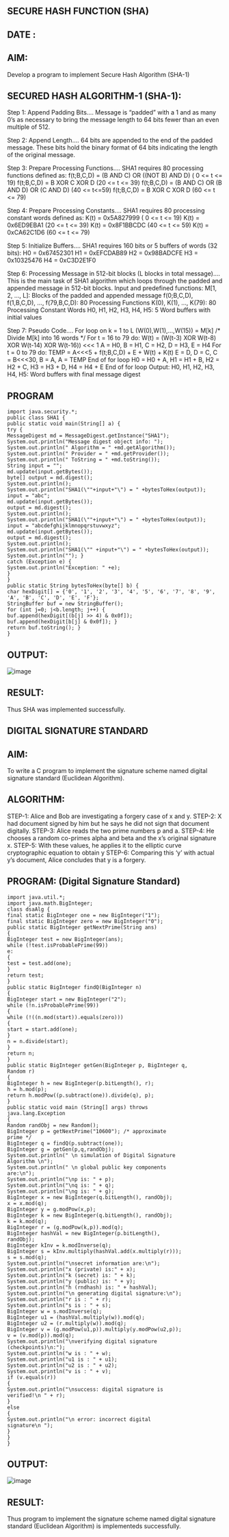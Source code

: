 ## SECURE HASH FUNCTION (SHA)
## DATE :
## AIM:
Develop a program to implement Secure Hash Algorithm (SHA-1)
## SECURED HASH ALGORITHM-1 (SHA-1):

Step 1: Append Padding Bits….
Message is “padded” with a 1 and as many 0’s as necessary to bring the
message length to 64 bits fewer than an even multiple of 512.

Step 2: Append Length....
64 bits are appended to the end of the padded message. These bits hold the
binary format of 64 bits indicating the length of the original message.

Step 3: Prepare Processing Functions….
SHA1 requires 80 processing functions defined as:
f(t;B,C,D) = (B AND C) OR ((NOT B) AND D) ( 0 <= t <= 19)
f(t;B,C,D) = B XOR C XOR D (20 <= t <= 39)
f(t;B,C,D) = (B AND C) OR (B AND D) OR (C AND D) (40 <= t<=59)
f(t;B,C,D) = B XOR C XOR D (60 <= t <= 79)

Step 4: Prepare Processing Constants....
SHA1 requires 80 processing constant words defined as:
K(t) = 0x5A827999 ( 0 <= t <= 19)
K(t) = 0x6ED9EBA1 (20 <= t <= 39)
K(t) = 0x8F1BBCDC (40 <= t <= 59)
K(t) = 0xCA62C1D6 (60 <= t <= 79)

Step 5: Initialize Buffers….
SHA1 requires 160 bits or 5 buffers of words (32 bits):
H0 = 0x67452301
H1 = 0xEFCDAB89
H2 = 0x98BADCFE
H3 = 0x10325476
H4 = 0xC3D2E1F0

Step 6: Processing Message in 512-bit blocks (L blocks in total message)….
This is the main task of SHA1 algorithm which loops through the padded
and appended message in 512-bit blocks.
Input and predefined functions: M[1, 2, ..., L]: Blocks of the padded and appended
message f(0;B,C,D), f(1,B,C,D), ..., f(79,B,C,D): 80 Processing Functions K(0), K(1),
..., K(79): 80 Processing Constant Words
H0, H1, H2, H3, H4, H5: 5 Word buffers with initial values

Step 7: Pseudo Code….
For loop on k = 1 to L
(W(0),W(1),...,W(15)) = M[k] /* Divide M[k] into 16 words */
For t = 16 to 79 do:
W(t) = (W(t-3) XOR W(t-8) XOR W(t-14) XOR W(t-16)) <<< 1
A = H0, B = H1, C = H2, D = H3, E = H4
For t = 0 to 79 do:
 TEMP = A<<<5 + f(t;B,C,D) + E + W(t) + K(t) E = D, D = C,
C = B<<<30, B = A, A = TEMP
 End of for loop
 H0 = H0 + A, H1 = H1 + B, H2 = H2 + C, H3 = H3 + D, H4 = H4 + E
 End of for loop
Output:
H0, H1, H2, H3, H4, H5: Word buffers with final message digest

## PROGRAM
```
import java.security.*;
public class SHA1 {
public static void main(String[] a) {
try {
MessageDigest md = MessageDigest.getInstance("SHA1");
System.out.println("Message digest object info: ");
System.out.println(" Algorithm = " +md.getAlgorithm());
System.out.println(" Provider = " +md.getProvider());
System.out.println(" ToString = " +md.toString());
String input = "";
md.update(input.getBytes());
byte[] output = md.digest();
System.out.println();
System.out.println("SHA1(\""+input+"\") = " +bytesToHex(output));
input = "abc";
md.update(input.getBytes());
output = md.digest();
System.out.println();
System.out.println("SHA1(\""+input+"\") = " +bytesToHex(output));
input = "abcdefghijklmnopqrstuvwxyz";
md.update(input.getBytes());
output = md.digest();
System.out.println();
System.out.println("SHA1(\"" +input+"\") = " +bytesToHex(output));
System.out.println(""); }
catch (Exception e) {
System.out.println("Exception: " +e);
}
}
public static String bytesToHex(byte[] b) {
char hexDigit[] = {'0', '1', '2', '3', '4', '5', '6', '7', '8', '9', 'A', 'B', 'C', 'D', 'E', 'F'};
StringBuffer buf = new StringBuffer();
for (int j=0; j<b.length; j++) {
buf.append(hexDigit[(b[j] >> 4) & 0x0f]);
buf.append(hexDigit[b[j] & 0x0f]); }
return buf.toString(); }
}
```
## OUTPUT:

![image](https://github.com/Raghulshanmugam2004/Ex-04/assets/119561118/733af335-e1ec-425b-9858-bd491463b335)

## RESULT:
Thus SHA was implemented successfully.






  ## DIGITAL SIGNATURE STANDARD

## AIM:
To write a C program to implement the signature scheme named digital
signature standard (Euclidean Algorithm).
## ALGORITHM:

STEP-1: Alice and Bob are investigating a forgery case of x and y.
STEP-2: X had document signed by him but he says he did not sign that document digitally.
STEP-3: Alice reads the two prime numbers p and a.
STEP-4: He chooses a random co-primes alpha and beta and the x’s original signature x.
STEP-5: With these values, he applies it to the elliptic curve cryptographic equation to obtain
y
STEP-6: Comparing this ‘y’ with actual y’s document, Alice concludes that y is a
forgery.

## PROGRAM: (Digital Signature Standard)
```
import java.util.*;
import java.math.BigInteger;
class dsaAlg {
final static BigInteger one = new BigInteger("1");
final static BigInteger zero = new BigInteger("0");
public static BigInteger getNextPrime(String ans)
{
BigInteger test = new BigInteger(ans);
while (!test.isProbablePrime(99))
e:
{
test = test.add(one);
}
return test;
}
public static BigInteger findQ(BigInteger n)
{
BigInteger start = new BigInteger("2");
while (!n.isProbablePrime(99))
{
while (!((n.mod(start)).equals(zero)))
{
start = start.add(one);
}
n = n.divide(start);
}
return n;
}
public static BigInteger getGen(BigInteger p, BigInteger q,
Random r)
{
BigInteger h = new BigInteger(p.bitLength(), r);
h = h.mod(p);
return h.modPow((p.subtract(one)).divide(q), p);
}
public static void main (String[] args) throws
java.lang.Exception
{
Random randObj = new Random();
BigInteger p = getNextPrime("10600"); /* approximate
prime */
BigInteger q = findQ(p.subtract(one));
BigInteger g = getGen(p,q,randObj);
System.out.println(" \n simulation of Digital Signature
Algorithm \n");
System.out.println(" \n global public key components
are:\n");
System.out.println("\np is: " + p);
System.out.println("\nq is: " + q);
System.out.println("\ng is: " + g);
BigInteger x = new BigInteger(q.bitLength(), randObj);
x = x.mod(q);
BigInteger y = g.modPow(x,p);
BigInteger k = new BigInteger(q.bitLength(), randObj);
k = k.mod(q);
BigInteger r = (g.modPow(k,p)).mod(q);
BigInteger hashVal = new BigInteger(p.bitLength(),
randObj);
BigInteger kInv = k.modInverse(q);
BigInteger s = kInv.multiply(hashVal.add(x.multiply(r)));
s = s.mod(q);
System.out.println("\nsecret information are:\n");
System.out.println("x (private) is:" + x);
System.out.println("k (secret) is: " + k);
System.out.println("y (public) is: " + y);
System.out.println("h (rndhash) is: " + hashVal);
System.out.println("\n generating digital signature:\n");
System.out.println("r is : " + r);
System.out.println("s is : " + s);
BigInteger w = s.modInverse(q);
BigInteger u1 = (hashVal.multiply(w)).mod(q);
BigInteger u2 = (r.multiply(w)).mod(q);
BigInteger v = (g.modPow(u1,p)).multiply(y.modPow(u2,p));
v = (v.mod(p)).mod(q);
System.out.println("\nverifying digital signature
(checkpoints)\n:");
System.out.println("w is : " + w);
System.out.println("u1 is : " + u1);
System.out.println("u2 is : " + u2);
System.out.println("v is : " + v);
if (v.equals(r))
{
System.out.println("\nsuccess: digital signature is
verified!\n " + r);
}
else
{
System.out.println("\n error: incorrect digital
signature\n ");
}
}
}
```
## OUTPUT:
![image](https://github.com/IsaacAIML2023/Ex-04/assets/158465339/337034c5-ea1c-4332-a753-7c5b679325f2)

## RESULT:
Thus program to implement the signature scheme named digital signature standard (Euclidean Algorithm) is implementeds successfully.
